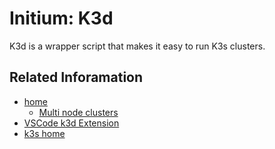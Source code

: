 # Initium: K3d
K3d is a wrapper script that makes it easy to run K3s clusters.

## Related Inforamation
   * [home](https://k3d.io/)
      * [Multi node clusters](https://k3d.io/usage/multiserver/)
   * [VSCode k3d Extension](https://github.com/inercia/vscode-k3d/)
   * [k3s home](https://k3s.io/)